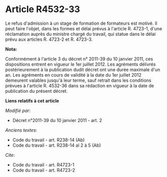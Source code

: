 # Article R4532-33

Le refus d'admission à un stage de formation de formateurs est motivé. Il peut faire l'objet, dans les formes et délai prévus
à l'article R. 4723-1, d'une réclamation auprès du ministre chargé du travail, qui statue dans le délai prévu aux articles R.
4723-2 et R. 4723-3.

**Nota:**

Conformément à l'article 3 du décret n° 2011-39 du 10 janvier 2011, ces dispositions entrent en vigueur le 1er juillet 2012.
Les agréments délivrés postérieurement à la publication dudit décret ont une durée maximale d'un an. Les agréments en cours
de validité à la date du 1er juillet 2012 demeurent valables jusqu'à leur terme, sauf retrait dans les conditions prévues à
l'article R. 4532-36 dans sa rédaction en vigueur à la date de publication du présent décret.

**Liens relatifs à cet article**

_Modifié par_:

  - Décret n°2011-39 du 10 janvier 2011 - art. 2

_Anciens textes_:

  - Code du travail - art. R238-14 (Ab)
  - Code du travail - art. R238-14 al 2 à 5 (Ab)

_Cite_:

  - Code du travail - art. R4723-1
  - Code du travail - art. R4723-2
